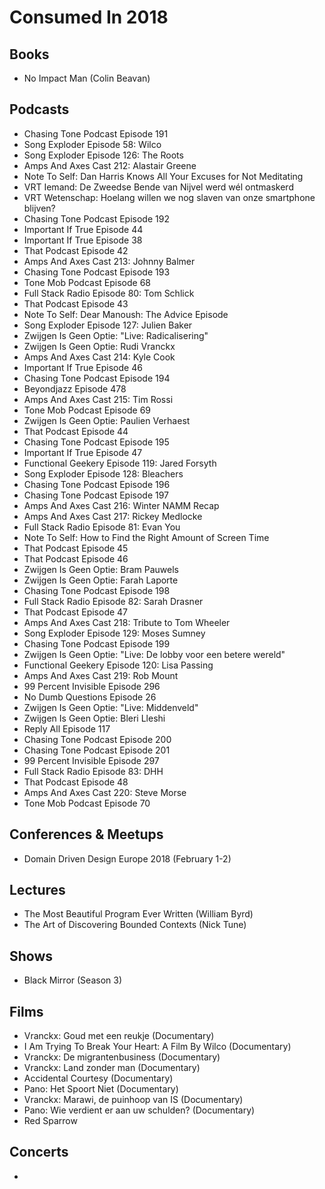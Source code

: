 # Consumed In 2018


## Books

- No Impact Man (Colin Beavan)


## Podcasts

- Chasing Tone Podcast Episode 191
- Song Exploder Episode 58: Wilco
- Song Exploder Episode 126: The Roots
- Amps And Axes Cast 212: Alastair Greene
- Note To Self: Dan Harris Knows All Your Excuses for Not Meditating
- VRT Iemand: De Zweedse Bende van Nijvel werd wél ontmaskerd
- VRT Wetenschap: Hoelang willen we nog slaven van onze smartphone blijven?
- Chasing Tone Podcast Episode 192
- Important If True Episode 44
- Important If True Episode 38
- That Podcast Episode 42
- Amps And Axes Cast 213: Johnny Balmer
- Chasing Tone Podcast Episode 193
- Tone Mob Podcast Episode 68
- Full Stack Radio Episode 80: Tom Schlick
- That Podcast Episode 43
- Note To Self: Dear Manoush: The Advice Episode
- Song Exploder Episode 127: Julien Baker
- Zwijgen Is Geen Optie: "Live: Radicalisering"
- Zwijgen Is Geen Optie: Rudi Vranckx
- Amps And Axes Cast 214: Kyle Cook
- Important If True Episode 46
- Chasing Tone Podcast Episode 194
- Beyondjazz Episode 478
- Amps And Axes Cast 215: Tim Rossi
- Tone Mob Podcast Episode 69
- Zwijgen Is Geen Optie: Paulien Verhaest
- That Podcast Episode 44
- Chasing Tone Podcast Episode 195
- Important If True Episode 47
- Functional Geekery Episode 119: Jared Forsyth
- Song Exploder Episode 128: Bleachers
- Chasing Tone Podcast Episode 196
- Chasing Tone Podcast Episode 197
- Amps And Axes Cast 216: Winter NAMM Recap
- Amps And Axes Cast 217: Rickey Medlocke
- Full Stack Radio Episode 81: Evan You
- Note To Self: How to Find the Right Amount of Screen Time
- That Podcast Episode 45
- That Podcast Episode 46
- Zwijgen Is Geen Optie: Bram Pauwels
- Zwijgen Is Geen Optie: Farah Laporte
- Chasing Tone Podcast Episode 198
- Full Stack Radio Episode 82: Sarah Drasner
- That Podcast Episode 47
- Amps And Axes Cast 218: Tribute to Tom Wheeler
- Song Exploder Episode 129: Moses Sumney
- Chasing Tone Podcast Episode 199
- Zwijgen Is Geen Optie: "Live: De lobby voor een betere wereld"
- Functional Geekery Episode 120: Lisa Passing
- Amps And Axes Cast 219: Rob Mount
- 99 Percent Invisible Episode 296
- No Dumb Questions Episode 26
- Zwijgen Is Geen Optie: "Live: Middenveld"
- Zwijgen Is Geen Optie: Bleri Lleshi
- Reply All Episode 117
- Chasing Tone Podcast Episode 200
- Chasing Tone Podcast Episode 201
- 99 Percent Invisible Episode 297
- Full Stack Radio Episode 83: DHH
- That Podcast Episode 48
- Amps And Axes Cast 220: Steve Morse
- Tone Mob Podcast Episode 70


## Conferences & Meetups

- Domain Driven Design Europe 2018 (February 1-2)


## Lectures

- The Most Beautiful Program Ever Written (William Byrd)
- The Art of Discovering Bounded Contexts (Nick Tune)


## Shows

- Black Mirror (Season 3)


## Films

- Vranckx: Goud met een reukje (Documentary)
- I Am Trying To Break Your Heart: A Film By Wilco (Documentary)
- Vranckx: De migrantenbusiness (Documentary)
- Vranckx: Land zonder man (Documentary)
- Accidental Courtesy (Documentary)
- Pano: Het Spoort Niet (Documentary)
- Vranckx: Marawi, de puinhoop van IS (Documentary)
- Pano: Wie verdient er aan uw schulden? (Documentary)
- Red Sparrow


## Concerts

- 
